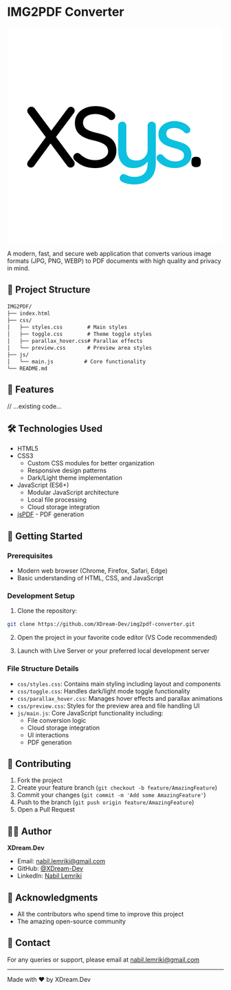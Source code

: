 # IMG2PDF Converter

![IMG2PDF Logo](2.png)

A modern, fast, and secure web application that converts various image formats (JPG, PNG, WEBP) to PDF documents with high quality and privacy in mind.

## 📁 Project Structure

```
IMG2PDF/
├── index.html
├── css/
│   ├── styles.css        # Main styles
│   ├── toggle.css        # Theme toggle styles
│   ├── parallax_hover.css# Parallax effects
│   └── preview.css       # Preview area styles
├── js/
│   └── main.js          # Core functionality
└── README.md
```

## 🌟 Features

// ...existing code...

## 🛠 Technologies Used

- HTML5
- CSS3
  - Custom CSS modules for better organization
  - Responsive design patterns
  - Dark/Light theme implementation
- JavaScript (ES6+)
  - Modular JavaScript architecture
  - Local file processing
  - Cloud storage integration
- [jsPDF](https://github.com/MrRio/jsPDF) - PDF generation

## 🚀 Getting Started

### Prerequisites

- Modern web browser (Chrome, Firefox, Safari, Edge)
- Basic understanding of HTML, CSS, and JavaScript

### Development Setup

1. Clone the repository:

```bash
git clone https://github.com/XDream-Dev/img2pdf-converter.git
```

2. Open the project in your favorite code editor (VS Code recommended)

3. Launch with Live Server or your preferred local development server

### File Structure Details

- `css/styles.css`: Contains main styling including layout and components
- `css/toggle.css`: Handles dark/light mode toggle functionality
- `css/parallax_hover.css`: Manages hover effects and parallax animations
- `css/preview.css`: Styles for the preview area and file handling UI
- `js/main.js`: Core JavaScript functionality including:
  - File conversion logic
  - Cloud storage integration
  - UI interactions
  - PDF generation

## 🤝 Contributing

1. Fork the project
2. Create your feature branch (`git checkout -b feature/AmazingFeature`)
3. Commit your changes (`git commit -m 'Add some AmazingFeature'`)
4. Push to the branch (`git push origin feature/AmazingFeature`)
5. Open a Pull Request

## 👨‍💻 Author

**XDream.Dev**

- Email: nabil.lemriki@gmail.com
- GitHub: [@XDream-Dev](https://github.com/XDream-Dev)
- LinkedIn: [Nabil Lemriki](https://www.linkedin.com/in/nabil-lemriki-588550205/)

## 🙏 Acknowledgments

- All the contributors who spend time to improve this project
- The amazing open-source community

## 📧 Contact

For any queries or support, please email at nabil.lemriki@gmail.com

---

Made with ❤️ by XDream.Dev
